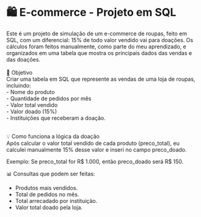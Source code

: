 <h1> 🛍️ E-commerce - Projeto em SQL </h1>
Este é um projeto de simulação de um e-commerce de roupas, feito em SQL, com um diferencial: 15% de todo valor vendido vai para doações.
Os cálculos foram feitos manualmente, como parte do meu aprendizado, e organizados em uma tabela que mostra os principais dados das vendas e das doações.<br><br>
🎯 Objetivo <br>
Criar uma tabela em SQL que represente as vendas de uma loja de roupas, incluindo:<br>
- Nome do produto<br>
- Quantidade de pedidos por mês<br>
- Valor total vendido<br>
- Valor doado (15%)<br>
- Instituições que receberam a doação.<br><br>

💡 Como funciona a lógica da doação<br>
Após calcular o valor total vendido de cada produto (preco_total), eu calculei manualmente 15% desse valor e inseri no campo preco_doado.

Exemplo:
Se preco_total for R$ 1.000,
então preco_doado será R$ 150.

📊 Consultas que podem ser feitas:
- Produtos mais vendidos.
- Total de pedidos no mês.
- Total arrecadado por instituição.
- Valor total doado pela loja.
